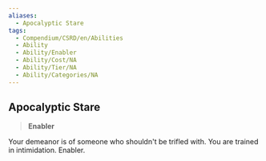 ```yaml
---
aliases:
  - Apocalyptic Stare
tags:
  - Compendium/CSRD/en/Abilities
  - Ability
  - Ability/Enabler
  - Ability/Cost/NA
  - Ability/Tier/NA
  - Ability/Categories/NA
---
```

    
      
## Apocalyptic Stare      
>**Enabler**    
      
Your demeanor is of someone who shouldn't be trifled with. You are trained in intimidation. Enabler.